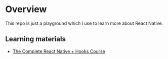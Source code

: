 # Overview

This repo is just a playground which I use to learn more about React Native.

## Learning materials
- [The Complete React Native + Hooks Course](https://www.udemy.com/course/the-complete-react-native-and-redux-course/)